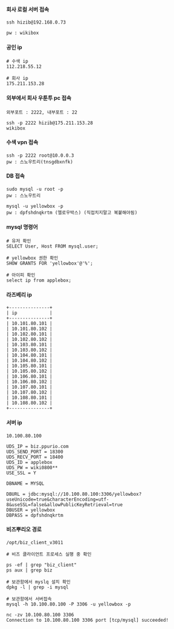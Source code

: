#### 회사 로컬 서버 접속
```less
ssh hizib@192.168.0.73

pw : wikibox
```

#### 공인 ip
```less
# 수색 ip
112.218.55.12

# 회사 ip
175.211.153.28
```

#### 외부에서 회사 우툰투 pc 접속
```less
외부포트 : 2222, 내부포트 : 22

ssh -p 2222 hizib@175.211.153.28
wikibox
```

#### 수색 vpn 접속

```less
ssh -p 2222 root@10.0.0.3
pw : 스노우트리(tnsgdbxnfk)
```

#### DB 접속

```less
sudo mysql -u root -p
pw : 스노우트리

mysql -u yellowbox -p
pw : dpfshdnqkrtm (엘로우박스) (직접치지말고 복붙해야됨)
```


#### mysql 명령어
```less
# 유저 확인
SELECT User, Host FROM mysql.user; 

# yellowbox 권한 확인
SHOW GRANTS FOR 'yellowbox'@'%';

# 아이피 확인
select ip from applebox;

```

#### 라즈베리 ip
```less
+---------------+
| ip            |
+---------------+
| 10.101.80.101 |
| 10.101.80.102 |
| 10.102.80.101 |
| 10.102.80.102 |
| 10.103.80.101 |
| 10.103.80.102 |
| 10.104.80.101 |
| 10.104.80.102 |
| 10.105.80.101 |
| 10.105.80.102 |
| 10.106.80.101 |
| 10.106.80.102 |
| 10.107.80.101 |
| 10.107.80.102 |
| 10.108.80.101 |
| 10.108.80.102 |
+---------------+
```

#### 서버 ip
```less
10.100.80.100

UDS_IP = biz.ppurio.com
UDS_SEND_PORT = 18300
UDS_RECV_PORT = 18400
UDS_ID = applebox
UDS_PW = wiki0800**
USE_SSL = Y

DBNAME = MYSQL

DBURL = jdbc:mysql://10.100.80.100:3306/yellowbox?useUnicode=true&characterEncoding=utf-8&useSSL=false&allowPublicKeyRetrieval=true
DBUSER = yellowbox
DBPASS = dpfshdnqkrtm

```


#### 비즈뿌리오 경로
```less
/opt/biz_client_v3011

# 비즈 클라이언트 프로세스 실행 중 확인

ps -ef | grep "biz_client"
ps aux | grep biz

# 보관함에서 myslq 설치 확인
dpkg -l | grep -i mysql

# 보관함에서 서버접속
mysql -h 10.100.80.100 -P 3306 -u yellowbox -p

nc -zv 10.100.80.100 3306
Connection to 10.100.80.100 3306 port [tcp/mysql] succeeded!
```




